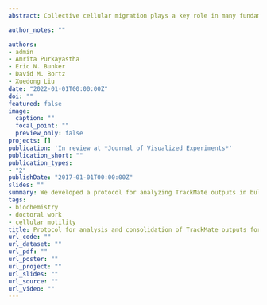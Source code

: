 ```yaml
---
abstract: Collective cellular migration plays a key role in many fundamental biological processes including development, wound healing, and cancer metastasis. To understand the regulation of cell motility, we must be able to measure it easily and consistently under different conditions. Here we describe a method for measuring and quantifying single-cell and bulk motility of HaCaT keratinocytes using a nuclear stain. This method includes a MATLAB script for analyzing TrackMate output files to calculate displacements, motility rates, and trajectory angles in single cells and in bulk for an imaging site. This motility analysis script allows for quick, straightforward, and scalable analysis of cell motility rates from TrackMate data and could be broadly used to identify and study the regulation of motility in epithelial cells. We also provide a MATLAB script for reorganizing microscopy videos collected on a Molecular Devices ImageXpress Micro XL microscope and converting them to TIF stacks, which can be analyzed using the ImageJ TrackMate plugin in bulk. Using this methodology to explore the roles of adherens junctions and actin cytoskeletal dynamics in regulating cell motility in HaCaT keratinocytes, we demonstrate evidence that Arp2/3 activity is required for the elevated motility seen after α-catenin depletion in HaCaT keratinocytes

author_notes: ""

authors:
- admin
- Amrita Purkayastha
- Eric N. Bunker
- David M. Bortz
- Xuedong Liu
date: "2022-01-01T00:00:00Z"
doi: ""
featured: false
image:
  caption: ""
  focal_point: ""
  preview_only: false
projects: []
publication: 'In review at *Journal of Visualized Experiments*'
publication_short: ""
publication_types:
- "2"
publishDate: "2017-01-01T00:00:00Z"
slides: ""
summary: We developed a protocol for analyzing TrackMate outputs in bulk.
tags:
- biochemistry
- doctoral work
- cellular motility
title: Protocol for analysis and consolidation of TrackMate outputs for measuring two-dimensional cell motility using nuclear tracking
url_code: ""
url_dataset: ""
url_pdf: ""
url_poster: ""
url_project: ""
url_slides: ""
url_source: ""
url_video: ""
---
```

